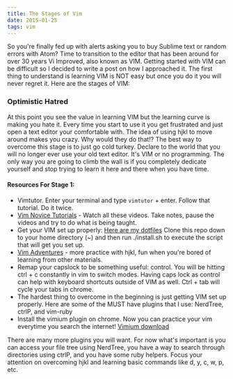 ```yaml
---
title: The Stages of Vim
date: 2015-01-25 
tags: vim 
---
```


So you're finally fed up with alerts asking you to buy Sublime text or random errors with Atom?  Time to transition to the editor that has been around for over 30 years Vi Improved, also known as VIM. Getting started with VIM can be difficult so I decided to write a post on how I approached it.  The first thing to understand is learning VIM is NOT easy but once you do it you will never regret it.  Here are the stages of VIM:


### Optimistic Hatred
At this point you see the value in learning VIM but the learning curve is making you hate it.  Every time you start to use it you get frustrated and just open a text editor your comfortable with.  The idea of using hjkl to move around makes you crazy.  Why would they do that!?  The best way to overcome this stage is to just go cold turkey.  Declare to the world that you will no longer ever use your old text editor.  It's VIM or no programming.  The only way you are going to climb the wall is if you completely dedicate yourself and stop trying to learn it here and there when you have time. 

#### Resources For Stage 1:

*  Vimtutor.  Enter your terminal and type ``vimtutor`` + enter.  Follow that tutorial. Do it twice.
*  [Vim Novice Tutorials](http://derekwyatt.org/vim/tutorials/novice/) - Watch all these videos.  Take notes, pause the videos and try to do what is being taught.
*  Get your VIM set up properly: [Here are my dotfiles](https://github.com/SpencerCDixon/dotfiles)  Clone this repo down to your home directory (~) and then run ./install.sh to execute the script that will get you set up.
*  [Vim Adventures](http://vim-adventures.com/) - more practice with hjkl, fun when you're bored of learning from other materials.
*  Remap your capslock to be something useful: control. You will be hitting ctrl + c constantly in vim to switch modes.  Having caps lock as control can help with keyboard shortcuts outside of VIM as well. Ctrl + tab will cycle your tabs in chrome.
*  The hardest thing to overcome in the beginning is just getting VIM set up properly.  Here are some of the MUST have plugins that I use: NerdTree, ctrlP, and vim-ruby
*  Install the vimium plugin on chrome.  Now you can practice your vim everytime you search the internet! [Vimium download](https://chrome.google.com/webstore/detail/vimium/dbepggeogbaibhgnhhndojpepiihcmeb?hl=en)

There are many more plugins you will want.  For now what's important is you can access your file tree using NerdTree, you have a way to search through directories using ctrlP, and you have some ruby helpers.  Focus your attention on overcoming hjkl and learning basic commands like d, y, c, w, p, etc.

